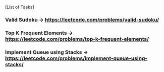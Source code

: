 [List of Tasks]

### Valid Sudoku -> https://leetcode.com/problems/valid-sudoku/

### Top K Frequent Elements -> https://leetcode.com/problems/top-k-frequent-elements/

### Implement Queue using Stacks -> https://leetcode.com/problems/implement-queue-using-stacks/
